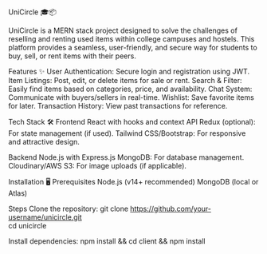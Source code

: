 UniCircle 🎓📦

UniCircle is a MERN stack project designed to solve the challenges of reselling and renting used items within college campuses and hostels. This platform provides a seamless, user-friendly, and secure way for students to buy, sell, or rent items with their peers.

Features ✨
User Authentication: Secure login and registration using JWT.
Item Listings: Post, edit, or delete items for sale or rent.
Search & Filter: Easily find items based on categories, price, and availability.
Chat System: Communicate with buyers/sellers in real-time.
Wishlist: Save favorite items for later.
Transaction History: View past transactions for reference.


Tech Stack 🛠
Frontend
React with hooks and context API
Redux (optional): For state management (if used).
Tailwind CSS/Bootstrap: For responsive and attractive design.

Backend
Node.js with Express.js
MongoDB: For database management.
Cloudinary/AWS S3: For image uploads (if applicable).

Installation 🖥
Prerequisites
Node.js (v14+ recommended)
MongoDB (local or Atlas)

Steps
Clone the repository:
git clone https://github.com/your-username/unicircle.git  
cd unicircle  

Install dependencies:
npm install && cd client && npm install  
